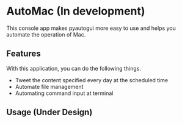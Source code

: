 # AutoMac (In development)

<!-- [Badge Status](https:/ci-as-a-service) -->

<!-- Overview -->
This console app makes pyautogui more easy to use and helps you automate the operation of Mac.
<!--
## Description

DescriptionDescriptionDescription
DescriptionDescriptionDescription
DescriptionDescriptionDescription


 ***DEMO:***

![Demo](https:/image-url.gif)\
}
-->
## Features
With this application, you can do the following things.
- Tweet the content specified every day at the scheduled time
- Automate file management
- Automating command input at terminal

<!--  For more infomation, see `automac -help`. 
## Requirement

-
- 
- Requirement
-->
## Usage (Under Design)
<!--
1. Usage
2. Usage
3. Usage

## Installation
    $ git clone https:/github.com/b4b4r07/awesome-tool

## Anything Else

AnythingAnythingAnything
AnythingAnythingAnything
AnythingAnythingAnything

## Author

[@nishimo98](https:/twitter.com/nishimo98)
-->
